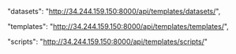 "datasets": "http://34.244.159.150:8000/api/templates/datasets/",
    
"templates": "http://34.244.159.150:8000/api/templates/templates/",

"scripts": "http://34.244.159.150:8000/api/templates/scripts/"